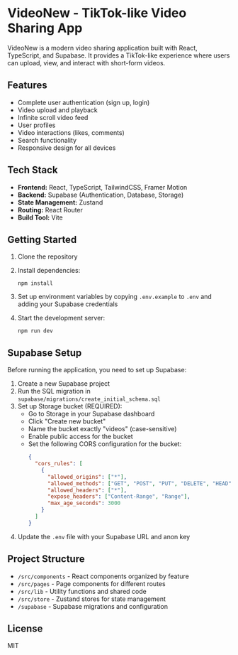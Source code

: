 # VideoNew - TikTok-like Video Sharing App

VideoNew is a modern video sharing application built with React, TypeScript, and Supabase. It provides a TikTok-like experience where users can upload, view, and interact with short-form videos.

## Features

- Complete user authentication (sign up, login)
- Video upload and playback
- Infinite scroll video feed
- User profiles
- Video interactions (likes, comments)
- Search functionality
- Responsive design for all devices

## Tech Stack

- **Frontend:** React, TypeScript, TailwindCSS, Framer Motion
- **Backend:** Supabase (Authentication, Database, Storage)
- **State Management:** Zustand
- **Routing:** React Router
- **Build Tool:** Vite

## Getting Started

1. Clone the repository
2. Install dependencies:
   ```
   npm install
   ```
3. Set up environment variables by copying `.env.example` to `.env` and adding your Supabase credentials

4. Start the development server:
   ```
   npm run dev
   ```

## Supabase Setup

Before running the application, you need to set up Supabase:

1. Create a new Supabase project
2. Run the SQL migration in `supabase/migrations/create_initial_schema.sql`
3. Set up Storage bucket (REQUIRED):
   - Go to Storage in your Supabase dashboard
   - Click "Create new bucket"
   - Name the bucket exactly "videos" (case-sensitive)
   - Enable public access for the bucket
   - Set the following CORS configuration for the bucket:
     ```json
     {
       "cors_rules": [
         {
           "allowed_origins": ["*"],
           "allowed_methods": ["GET", "POST", "PUT", "DELETE", "HEAD"],
           "allowed_headers": ["*"],
           "expose_headers": ["Content-Range", "Range"],
           "max_age_seconds": 3000
         }
       ]
     }
     ```
4. Update the `.env` file with your Supabase URL and anon key

## Project Structure

- `/src/components` - React components organized by feature
- `/src/pages` - Page components for different routes
- `/src/lib` - Utility functions and shared code
- `/src/store` - Zustand stores for state management
- `/supabase` - Supabase migrations and configuration

## License

MIT